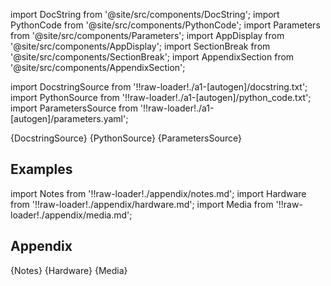 
[//]: # (Custom component imports)

import DocString from '@site/src/components/DocString';
import PythonCode from '@site/src/components/PythonCode';
import Parameters from '@site/src/components/Parameters';
import AppDisplay from '@site/src/components/AppDisplay';
import SectionBreak from '@site/src/components/SectionBreak';
import AppendixSection from '@site/src/components/AppendixSection';

[//]: # (TODO: Machine-generate this section)

import DocstringSource from '!!raw-loader!./a1-[autogen]/docstring.txt';
import PythonSource from '!!raw-loader!./a1-[autogen]/python_code.txt';
import ParametersSource from '!!raw-loader!./a1-[autogen]/parameters.yaml';

<DocString>{DocstringSource}</DocString>
<PythonCode GLink='VISUALIZERS/PLOTLY/SURFACE3D/SURFACE3D.py'>{PythonSource}</PythonCode>
<Parameters>{ParametersSource}</Parameters>

<SectionBreak />

    

[//]: # (Examples)

## Examples

<AppDisplay 
  GLink='VISUALIZERS/PLOTLY/SURFACE3D'
  nodeLabel='SURFACE3D'>
</AppDisplay>

<SectionBreak />

    

[//]: # (Appendix)

import Notes from '!!raw-loader!./appendix/notes.md';
import Hardware from '!!raw-loader!./appendix/hardware.md';
import Media from '!!raw-loader!./appendix/media.md';

## Appendix

<AppendixSection index={0} folderPath='nodes/VISUALIZERS/PLOTLY/SURFACE3D/appendix/'>{Notes}</AppendixSection>
<AppendixSection index={1} folderPath='nodes/VISUALIZERS/PLOTLY/SURFACE3D/appendix/'>{Hardware}</AppendixSection>
<AppendixSection index={2} folderPath='nodes/VISUALIZERS/PLOTLY/SURFACE3D/appendix/'>{Media}</AppendixSection>


